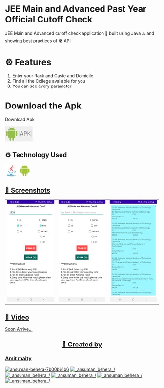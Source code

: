 # JEE Main and Advanced Past Year Official Cutoff Check
JEE Main and Advanced cutoff check application 📱 built using Java ♨️ and showing best practices of 🛠️ API

# ⚙️ Features 
1. Enter your Rank and Caste and Domicile
2. Find all the College available for you
3. You can see every parameter

# Download the Apk

Download Apk 

 <a href="https://drive.google.com/file/d/1kkgs7mT-mAAJ7DQxa7eJ-98J0oQBWRee/view?usp=sharing" target="_blank"> <img src="https://github.com/maityamit/covid_19_vaccine_slot_find/blob/master/Demo/apk_sownload.jpg" alt="Java" width="90" height="50"/> </a>

## ⚙️ Technology Used

 <img src="https://raw.githubusercontent.com/devicons/devicon/master/icons/java/java-original.svg" alt="Java" width="40" height="40"/> </a> <a href="https://www.java.com" target="_blank"> <img src="https://github.com/devicons/devicon/blob/master/icons/android/android-plain.svg" alt="Android" width="40" height="40"/> </a> <a href="https://www.java.com" target="_blank">  


## 📸 Screenshots

||||
|:----------------------------------------:|:-----------------------------------------:|:-----------------------------------------: |
| ![Imgur](Demo/1.jpg) | ![Imgur](Demo/2.jpg) | ![Imgur](Demo/3.jpg) |

## 📸 Video

Soon Arrive...
  
  <h2 align="center">📝 Created by </h2>


<h3>Amit maity</h3>

  <a href="https://linkedin.com/in/maityamit" target="blank"><img align="center" src="https://raw.githubusercontent.com/rahuldkjain/github-profile-readme-generator/master/src/images/icons/Social/linked-in-alt.svg" alt="ansuman-behera-7b00b61b6" height="30" width="40" /></a>
 <a href="https://instagram.com/amit_maity_2003" target="blank"><img align="center" src="https://raw.githubusercontent.com/rahuldkjain/github-profile-readme-generator/master/src/images/icons/Social/instagram.svg" alt="_ansuman_behera_/" height="30" width="40" /></a>
  <a href="https://twitter.com/AmitMai40525308" target="blank"><img align="center" src="https://raw.githubusercontent.com/rahuldkjain/github-profile-readme-generator/master/src/images/icons/Social/twitter.svg" alt="_ansuman_behera_/" height="30" width="40" /></a>
  <a href="https://github.com/maityamit" target="blank"><img align="center" src="https://raw.githubusercontent.com/rahuldkjain/github-profile-readme-generator/master/src/images/icons/Social/github.svg" alt="_ansuman_behera_/" height="30" width="40" /></a>
  <a href="https://leetcode.com/maityamit/" target="blank"><img align="center" src="https://raw.githubusercontent.com/rahuldkjain/github-profile-readme-generator/master/src/images/icons/Social/leet-code.svg" alt="_ansuman_behera_/" height="30" width="40" /></a>
   <a href="https://www.hackerrank.com/maity_amit_coll1" target="blank"><img align="center" src="https://raw.githubusercontent.com/rahuldkjain/github-profile-readme-generator/master/src/images/icons/Social/hackerrank.svg" alt="_ansuman_behera_/" height="30" width="40" /></a>
